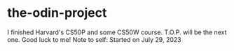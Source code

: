 # the-odin-project
I finished Harvard's CS50P and some CS50W course. 
T.O.P. will be the next one. Good luck to me!
Note to self: Started on July 29, 2023
